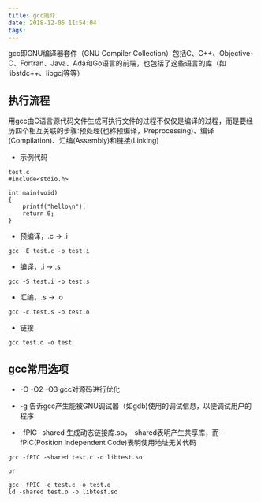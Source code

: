 ```yaml
---
title: gcc简介
date: 2018-12-05 11:54:04
tags:
---
```

gcc即GNU编译器套件（GNU Compiler Collection）包括C、C++、Objective-C、Fortran、Java、Ada和Go语言的前端，也包括了这些语言的库（如libstdc++、libgcj等等）
<!--more-->
## 执行流程
用gcc由C语言源代码文件生成可执行文件的过程不仅仅是编译的过程，而是要经历四个相互关联的步骤∶预处理(也称预编译，Preprocessing)、编译(Compilation)、汇编(Assembly)和链接(Linking)
+ 示例代码
```
test.c
#include<stdio.h>

int main(void)
{
    printf("hello\n");
    return 0;
}
```

+ 预编译，.c -> .i
```
gcc -E test.c -o test.i
```

+ 编译，.i -> .s
```
gcc -S test.i -o test.s
```

+ 汇编，.s -> .o
```
gcc -c test.s -o test.o
```

+ 链接
```
gcc test.o -o test
```

## gcc常用选项
+ -O -O2 -O3
gcc对源码进行优化

+ -g 
告诉gcc产生能被GNU调试器（如gdb)使用的调试信息，以便调试用户的程序

+ -fPIC -shared
生成动态链接库.so，-shared表明产生共享库，而-fPIC(Position Independent Code)表明使用地址无关代码
```
gcc -fPIC -shared test.c -o libtest.so

or

gcc -fPIC -c test.c -o test.o
ld -shared test.o -o libtest.so
```
